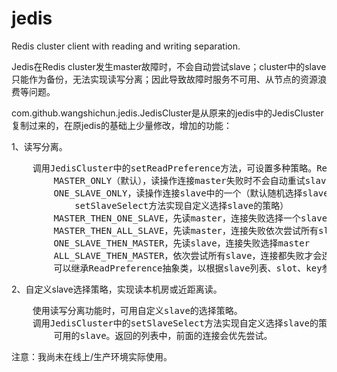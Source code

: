 # jedis
Redis cluster client with reading and writing separation.

Jedis在Redis cluster发生master故障时，不会自动尝试slave；cluster中的slave只能作为备份，无法实现读写分离；因此导致故障时服务不可用、从节点的资源浪费等问题。


com.github.wangshichun.jedis.JedisCluster是从原来的jedis中的JedisCluster复制过来的，在原jedis的基础上少量修改，增加的功能：

1、读写分离。
<pre>
    调用JedisCluster中的setReadPreference方法，可设置多种策略。ReadPreference抽象类中定义的策略：
        MASTER_ONLY（默认），读操作连接master失败时不会自动重试slave。
        ONE_SLAVE_ONLY，读操作连接slave中的一个（默认随机选择slave，可通过调用JedisCluster中的
            setSlaveSelect方法实现自定义选择slave的策略）
        MASTER_THEN_ONE_SLAVE，先读master，连接失败选择一个slave
        MASTER_THEN_ALL_SLAVE，先读master，连接失败依次尝试所有slave
        ONE_SLAVE_THEN_MASTER，先读slave，连接失败选择master
        ALL_SLAVE_THEN_MASTER，依次尝试所有slave，连接都失败才会连接master
        可以继承ReadPreference抽象类，以根据slave列表、slot、key参数实现自己的策略。
</pre>

2、自定义slave选择策略，实现读本机房或近距离读。
<pre>
    使用读写分离功能时，可用自定义slave的选择策略。
    调用JedisCluster中的setSlaveSelect方法实现自定义选择slave的策略，根据slave列表、key计算
        可用的slave。返回的列表中，前面的连接会优先尝试。
</pre>

注意：我尚未在线上/生产环境实际使用。
